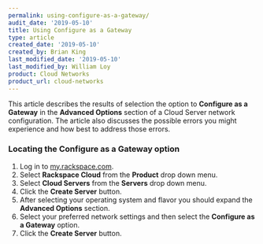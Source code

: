 ```yaml
---
permalink: using-configure-as-a-gateway/
audit_date: '2019-05-10'
title: Using Configure as a Gateway
type: article
created_date: '2019-05-10'
created_by: Brian King
last_modified_date: '2019-05-10'
last_modified_by: William Loy
product: Cloud Networks
product_url: cloud-networks
---
```


This article describes the results of selection the option to **Configure as a Gateway** in the **Advanced Options** section of a Cloud Server network configuration. The article also discusses the possible errors you might experience and how best to address those errors.

### Locating the Configure as a Gateway option

1. Log in to [my.rackspace.com](https://my.rackspace.com).
2. Select **Rackspace Cloud** from the **Product** drop down menu.
3. Select **Cloud Servers** from the **Servers** drop down menu.
4. Click the **Create Server** button.
5. After selecting your operating system and flavor you should expand the **Advanced Options** section.
6. Select your preferred network settings and then select the **Configure as a Gateway** option.
7. Click the **Create Server** button.
